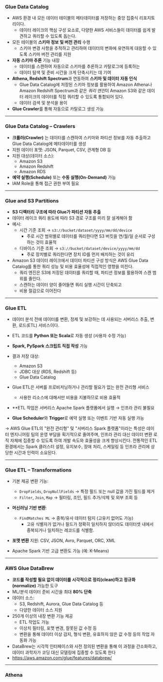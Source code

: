 
### Glue Data Catalog

- AWS 환경 내 모든 데이터 테이블의 메타데이터를 저장하는 중앙 집중식 리포지토리이다.
	- 데이터 레이크의 핵심 구성 요소로, 다양한 AWS 서비스들이 데이터를 쉽게 발견하고 쿼리할 수 있도록 돕는다.
- 모든 테이블의 **스키마 정보 및 버전 관리** 수행
	- 스키마 변경 사항을 추적하고 관리하여 데이터의 변화에 유연하게 대응할 수 있도록 스키마 버전 관리를 지원
- **자동 스키마 추론** 기능 내장
	- 데이터를 스캔하여 자동으로 스키마를 추론하고 카탈로그에 등록하는 
	- 데이터 탐색 및 준비 시간을 크게 단축시키는 데 기여
- **Athena, Redshift Spectrum**과 연동하여 **스키마 및 데이터 자동 인식**
	- Glue Data Catalog에 저장된 스키마 정보를 활용하여 Amazon Athena나 Amazon Redshift Spectrum과 같은 *쿼리 엔진*이 Amazon S3와 같은 데이터 레이크의 데이터를 직접 쿼리할 수 있도록 통합되어 있다. 
	- 데이터 검색 및 분석을 용이
- **Glue Crawler**를 통해 자동으로 카탈로그 생성 가능
    

---

### Glue Data Catalog – Crawlers

- **크롤러(Crawler)** 는 데이터를 스캔하여 스키마와 파티션 정보를 자동 추출하고 Glue Data Catalog에 메타데이터를 생성
- 지원 데이터 포맷: JSON, Parquet, CSV, 관계형 DB 등
- 지원 대상(데이터 소스):
    - Amazon S3
    - Amazon Redshift
    - Amazon RDS
- **예약 실행(Schedule)** 또는 **수동 실행(On-Demand)** 가능
- IAM Role을 통해 접근 권한 부여 필요
    

---

### Glue and S3 Partitions

- **S3 디렉터리 구조에 따라 Glue가 파티션 자동 추출**
- 데이터 레이크 쿼리 용도에 따라 S3 경로 구조를 미리 잘 설계해야 함
- 예시:
    - 시간 기준 조회 → `s3://bucket/dataset/yyyy/mm/dd/device`
	    - 주로 시간 범위별로 데이터를 쿼리한다면 S3 버킷을 연/월/일 순서로 구성하는 것이 효율적
    - 디바이스 기준 조회 → `s3://bucket/dataset/device/yyyy/mm/dd`
	    - 주로 장치별로 쿼리한다면 장치 ID를 먼저 배치하는 것이 유리
- Amazon S3 데이터 레이크에서 데이터 파티션 구성 방식은 AWS Glue Data Catalog를 통한 쿼리 성능 및 비용 효율성에 직접적인 영향을 미친다.
	- 쿼리 엔진은 S3에 저장된 데이터를 쿼리할 때, 파티션 정보를 활용하여 스캔 범위를 줄인다. 
	- 스캔하는 데이터 양이 줄어들면 쿼리 실행 시간이 단축되고
	- 비용 절감으로 이어진다
        
---

### Glue ETL

- 데이터 분석 전에 데이터를 변환, 정제 및 보강하는 데 사용되는 서버리스 추출, 변환, 로드(ETL) 서비스이다.
- ETL 코드를 **Python 또는 Scala**로 자동 생성 (사용자 수정 가능)
- **Spark, PySpark 스크립트 직접 작성** 가능
    
- 결과 저장 대상:
    - Amazon S3
    - JDBC 대상 (RDS, Redshift 등)
    - Glue Data Catalog 
        
- Glue ETL은 서버를 프로비저닝하거나 관리할 필요가 없는 완전 관리형 서비스
	- 사용한 리소스에 대해서만 비용을 지불하므로 비용 효율적
- **ETL 작업은 서버리스 Apache Spark 플랫폼에서 실행 → 인프라 관리 불필요
- **Glue Scheduler**와 **Trigger**로 예약 실행 또는 이벤트 기반 자동 실행 가능

-> AWS Glue ETL의 "완전 관리형" 및 "서버리스 Spark 플랫폼"이라는 특성은 데이터 엔지니어링 팀의 운영 부담을 획기적으로 줄여주며, 인프라 관리 대신 데이터 변환 로직 자체에 집중할 수 있도록 하여 개발 속도와 효율성을 크게 향상시킨다.
전통적인 ETL 환경에서는 Spark 클러스터 설정, 유지보수, 장애 처리, 스케일링 등 인프라 관리에 상당한 시간과 인력이 소요된다.

---

### Glue ETL – Transformations

- 기본 제공 변환 기능:
    - `DropFields`, `DropNullFields` → 특정 필드 또는 null 값을 가진 필드를 제거
    - `Filter`, `Join`, `Map` → 필터링, 조인, 필드 추가/삭제 및 외부 조회 등
        
- **머신러닝 기반 변환**:
    - `FindMatches ML` → 중복/유사 데이터 탐지 (고유키 없어도 가능)
	    - 고유 식별자가 없거나 필드가 정확히 일치하지 않더라도 데이터셋 내에서 중복되거나 일치하는 레코드를 식별함.
        
- **포맷 변환** 지원: CSV, JSON, Avro, Parquet, ORC, XML
- Apache Spark 기반 고급 변환도 가능 (예: K-Means)
    

---

### AWS Glue DataBrew

- **코드를 작성할 필요 없이 데이터를 시각적으로 정리(clean)하고 정규화(normalize)** 가능한 도구
- ML/분석 데이터 준비 시간을 최대 **80% 단축**
- 데이터 소스:
    - S3, Redshift, Aurora, Glue Data Catalog 등
    - 다양한 데이터 소스 지원
- 250개 이상의 내장 변환 기능 제공
	- ETL 작업도 가능
    - 이상치 필터링, 포맷 변경, 잘못된 값 수정 등
    - 변환을 통해 데이터 이상 감지, 형식 변환, 유효하지 않은 값 수정 등의 작업 자동화 가능
- DataBrew는 시각적 인터페이스와 사전 정의된 변환을 통해 이 과정을 간소화하고, 데이터 과학자가 코딩 대신 모델링에 집중할 수 있도록 한다
- https://aws.amazon.com/glue/features/databrew/

---

### Athena

